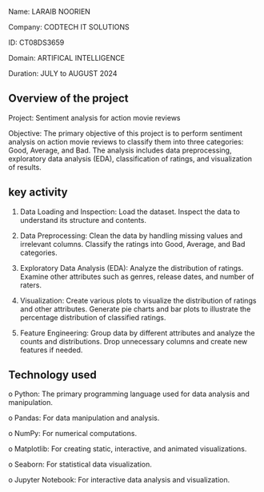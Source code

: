 Name: LARAIB NOORIEN

Company: CODTECH IT SOLUTIONS

ID: CT08DS3659

Domain: ARTIFICAL INTELLIGENCE

Duration: JULY to AUGUST 2024



## Overview of the project

Project: Sentiment analysis for action movie reviews

Objective:
The primary objective of this project is to perform sentiment analysis on action movie reviews to classify them into three categories: Good, Average, and Bad. The analysis includes data preprocessing, exploratory data analysis (EDA), classification of ratings, and visualization of results.


## key activity

1. Data Loading and Inspection:
Load the dataset.
Inspect the data to understand its structure and contents.

2. Data Preprocessing:
Clean the data by handling missing values and irrelevant columns.
Classify the ratings into Good, Average, and Bad categories.

3. Exploratory Data Analysis (EDA):
Analyze the distribution of ratings.
Examine other attributes such as genres, release dates, and number of raters.

4. Visualization:
Create various plots to visualize the distribution of ratings and other attributes.
Generate pie charts and bar plots to illustrate the percentage distribution of classified ratings.

5. Feature Engineering:
Group data by different attributes and analyze the counts and distributions.
Drop unnecessary columns and create new features if needed.



## Technology used

o Python: The primary programming language used for data analysis and manipulation.

o Pandas: For data manipulation and analysis.

o NumPy: For numerical computations.

o Matplotlib: For creating static, interactive, and animated visualizations.

o Seaborn: For statistical data visualization.

o Jupyter Notebook: For interactive data analysis and visualization.

